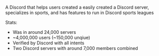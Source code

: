 A Discord that helps users created a easily created a Discord server, specializes in sports, and has features to run in Discord sports leagues

Stats:
- Was in around 24,000 servers
- ~4,000,000 users (~150,000 unqiue)
- Verified by Discord with all intents
- Two Discord servers with around 7,000 members combined
